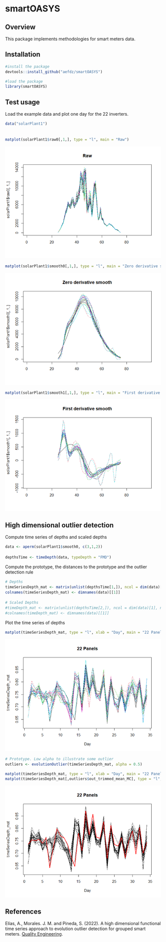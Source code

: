 # smartOASYS

## Overview

This package implements methodologies for smart meters data.

## Installation

``` r
#install the package
devtools::install_github("aefdz/smartOASYS")
```

``` r
#load the package
library(smartOASYS)
```

## Test usage

Load the example data and plot one day for the 22 inverters.

``` r
data("solarPlant1")


matplot(solarPlant1$raw0[,1,], type = "l", main = "Raw")
```

![](README_files/figure-gfm/unnamed-chunk-3-1.png)<!-- -->

``` r
matplot(solarPlant1$smooth0[,1,], type = "l", main = "Zero derivative smooth")
```

![](README_files/figure-gfm/unnamed-chunk-3-2.png)<!-- -->

``` r
matplot(solarPlant1$smooth1[,1,], type = "l", main = "First derivative smooth")
```

![](README_files/figure-gfm/unnamed-chunk-3-3.png)<!-- -->

## High dimensional outlier detection

Compute time series of depths and scaled depths

``` r
data <- aperm(solarPlant1$smooth0, c(3,1,2))

depthsTime <- timeDepth(data, typeDepth = "FMD")
```

Compute the prototype, the distances to the prototype and the outlier
detection rule

``` r
# Depths
timeSeriesDepth_mat <- matrix(unlist(depthsTime[1,]), ncol = dim(data)[1], nrow = dim(data)[3])
colnames(timeSeriesDepth_mat) <- dimnames(data)[[1]]

# Scaled Depths
#timeDepth_mat <- matrix(unlist(depthsTime[2,]), ncol = dim(data)[1], nrow = dim(data)[3])
#colnames(timeDepth_mat) <- dimnames(data)[[1]]
```

Plot the time series of depths

``` r
matplot(timeSeriesDepth_mat, type = "l", xlab = "Day", main = "22 Panels")
```

![](README_files/figure-gfm/unnamed-chunk-6-1.png)<!-- -->

``` r
# Prototype. Low alpha to illustrate some outlier
outliers <- evolutionOutlier(timeSeriesDepth_mat, alpha = 0.5)
```

``` r
matplot(timeSeriesDepth_mat, type = "l", xlab = "Day", main = "22 Panels", col = "black")
matplot(timeSeriesDepth_mat[,outliers$out_trimmed_mean_MC], type = "l", add = TRUE, col = "red", lwd = 2)
```

![](README_files/figure-gfm/unnamed-chunk-8-1.png)<!-- -->

## References

Elías, A., Morales. J. M. and Pineda, S. (2022). A high dimensional
functional time series approach to evolution outlier detection for
grouped smart meters. [Quality
Engineering](https://www.tandfonline.com/doi/full/10.1080/08982112.2022.2135009).
